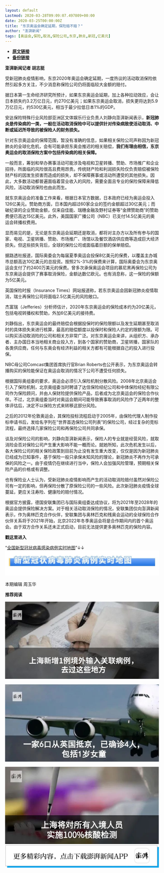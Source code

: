 ```yaml
---
layout: default
Lastmod: 2020-03-28T09:09:07.497809+00:00
date: 2020-03-25T00:00:00Z
title: "东京奥运会确定延期，保险赔不赔？"
author: "澎湃新闻"
tags: [奥运会,保险,取消,保险公司,东京,肺炎,新冠,亿美元]
---
```


* [**原文链接**](https://mp.weixin.qq.com/s/Dk24uIYRjZo1k_XbkgmtPg)
* [**备份链接**](http://archive.today/b0Mu1)


**澎湃新闻记者 胡志挺**

  

受新冠肺炎疫情影响，东京2020年奥运会确定延期，一度热议的活动取消保险依然引起多方关注，不少消息称保险公司仍将面临较大金额的赔付。

据日本第一生命经济研究所预计，如果东京奥运会延期，加上各种拉动效应，会让日本损失约3.2万亿日元，约270亿美元；如果东京奥运会取消，损失更将达到5.9万亿日元，约530亿美元，相当于最少拉低日本1%的GDP。

安达保险特殊行业风险部亚洲区文体娱乐行业负责人刘静向澎湃新闻表示，**新冠肺炎是传染病的一类，一般在活动取消保险中可以提供针对传染病致使活动取消、中断或延迟所导致的被保险人的财务损失。**

  

针对东京奥运会的保障范围，暂没有准确的信息，如果相关保险公司声称因为新冠肺炎的全球化危机，会有可能承担东奥会推迟的相关赔偿，**我们有理由相信，东京奥运会的取消保险方案中包括传染病的相关保障。**

一般而言，筹划和举办赛事活动可能涉及电视和卫星转播、赞助、市场推广和企业招待，所面临的风险很高且费用昂贵。传统财产险和利润损失险仅负责赔偿被保险财产标的因发生损害而造成的损失，却不保障赛事或活动所遭受的其他损失。因此，大多数活动都普遍面临着营业收入的风险，需要全面且专业的保险保障来降低风险，活动取消保险也由此而生。

就东京奥运会的准备工作来看，根据日本官方数据，日本政府已经为奥运会投入126亿美元。赞助商方面，日本国内超过60家企业的签约金额超过30亿美元；而破纪录的企业赞助金额，仅来自佳能、瑞穗金融及野村证券等“金牌赞助商”的赞助费便已高达15亿美元。此外，美国国家广播公司（NBC）已支付14.5亿美元的奥运会转播权费用。

显而易见的是，无论是东京奥运会延期还是取消，都将对主办方以及所有参与的国家、电视、卫星转播、赞助、市场推广、场馆以及餐饮酒店供应商等造成巨大经济损失。但这些损失背后，全球的保险公司或面临着巨额的保单赔偿。

据路透社报道，国际奥委会为每届夏季奥运会投保8亿美元的保费，以覆盖主办城市总额高达10亿美元的总投资。按照2%-3%的保费来计算，国际奥委会为东京奥运会支付了约2400万美元的保费。曾多次承保奥运会项目的慕尼黑再保险公司为东京奥运会提供了赛事取消保险，金额达数亿欧元。也有消息称，这一保险的保额为5亿美元。

英国保险时报（Insurance Times）网站报道称，若东京奥运会因新冠肺炎疫情取消，瑞士再保险公司将面临2.5亿美元的风险敞口。

杰富瑞（Jefferies）分析师估计，2020年东京奥运会的保险成本约为20亿美元，包括电视转播权和赞助，外加6亿美元的接待费。

刘静指出，东京奥运会的最终赔偿会根据投保时的保险限额以及发生延期甚至取消时的具体损失来进行核算，最高的赔偿额度以投保时和保险人约定的限额为限。可以购买活动取消险的公司和相关方非常广泛。对东京奥运会来讲，从组织方、承办者、主办国日本当地相关商业投入方，到各个国家的赞助商，卫星转播，国家队的各类供应商，任何与东奥会有经济利益的相关方都有可能根据自己的投入进行投保。

NBC母公司Comcast集团首席执行官Brian Roberts也公开表示，为东京奥运会转播购买的保险能保证在奥运会取消的情况下公司不遭受任何损失。

根据国际奥组委的要求，奥运会必须引入保险机制分散风险。2008年北京奥运会引入了保险机制，北京奥组委当时聘请了达信保险经纪公司和中体保险经纪有限公司作为保险顾问，并由人保财险提供保险产品，后者成为北京奥运会的保险合作伙伴。不过，北京奥组委当时对奥运会期间可能导致赛事取消的风险作了近两年的整体评估后，决定不以保险方式来转移这部分风险。

之后的2012年伦敦奥运会，其保险投标流程启动于2005年，由保险代理人制作投标申请书后，发给名字列在“世界首选保险公司列表”的保险公司，经过复杂的竞标流程，最终选择几家保险公司和再保险公司共同承保。

谈及对保险公司的影响，刘静向澎湃新闻表示，保险人的专业就是经营风险，就取消险会否对保险公司产生重大影响不能一概而论。就她所知，此次危机发生以后，各大保险公司的相关保险政策到目前为止没有发生重大改变，仅仅是因为新冠肺炎已经成为已知事件，基于保险一般只承保未知风险的理论，新冠肺炎不再作为可承保的风险之一。由于疫情仍在继续进行当中，保险人会加强风险管理，预期相关保险产品的价格或有调整。

也有保险业人士认为，受新冠肺炎疫情影响而产生的活动取消险赔付虽然对保险公司有一定的影响，但再保险分散了原保险公司的一些风险。此次新冠肺炎疫情全球蔓延，更应关注寿险、健康险的赔付情况。

根据官方披露，德国安联集团已与国际奥组委达成协议，将为2021年至2028年的奥运会提供保险解决方案。对于相关活动取消保险的情况，安联集团仅向澎湃新闻表示，作为奥林匹克合作伙伴，安联集团与奥林匹克和残奥会运动的全球保险合作伙伴关系将于2021年开始，北京2022年冬季奥运会将是合作期间内的首个奥运会。由于双方合作关系还未正式启动，目前无法提供更多奥林匹克的保险内容。

  

  

**戳这里进入**

“[全国新型冠状病毒感染病例实时地图](http://projects.thepaper.cn/thepaper-cases/839studio/feiyan/)”↓↓[![](/images/post/15a4bc01c19b9e56f61d4f79069e4c63.jpg)](http://projects.thepaper.cn/thepaper-cases/839studio/feiyan/)

本期编辑 周玉华

  

**推荐阅读**

[![](/images/post/da10889fbd1f004c9ead76c626b7270b.jpg)](http://mp.weixin.qq.com/s?__biz=MjM5MzI5NTU3MQ==&mid=2651610840&idx=1&sn=24085cf712dbef1f5558836ac4858cbe&chksm=bd61c3648a164a72cbe005548a1f22a81854598af81dfab5add49910015908849acaea4a8bc0&scene=21#wechat_redirect)

**[![](/images/post/d28db25a18449a0b62635304c4e76da2.jpg)](http://mp.weixin.qq.com/s?__biz=MjM5MzI5NTU3MQ==&mid=2651609966&idx=1&sn=fa577039e2c7dd5eeedf30cb86b7beea&chksm=bd61c6d28a164fc40fb023bc905b9f23c0ef2b9934c8aa15f2cc4695651349cf940942815695&scene=21#wechat_redirect)**

[![](/images/post/a7419398795ea1e47f57768feb79bdb2.jpg)](http://mp.weixin.qq.com/s?__biz=MjM5MzI5NTU3MQ==&mid=2651609872&idx=1&sn=ff0ff7c6c2e9051e395e9152000a3dc4&chksm=bd61c6ac8a164fbaf435b98c4aa72e9490d08d33b1379a66177a75521b9f06ce94b84448b24d&scene=21#wechat_redirect)[![](/images/post/faa036129172f4ba4cb775ad946d1eff.jpg)](https://a.app.qq.com/o/simple.jsp?pkgname=com.wondertek.paper)

